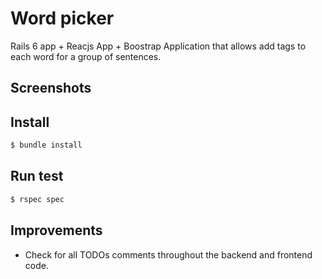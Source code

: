 # Word picker

Rails 6 app + Reacjs App + Boostrap
Application that allows add tags to each word for a group of sentences.


## Screenshots


## Install

```bash
$ bundle install
```

## Run test

```bash
$ rspec spec
```

## Improvements
- Check for all TODOs comments throughout the backend and frontend code.

